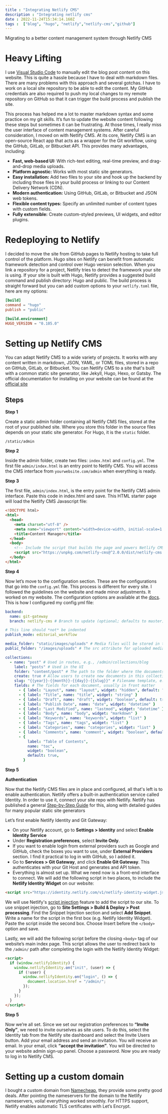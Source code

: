 ```yaml
---
title : "Integrating Netlify CMS"
description : "Integrating netlify cms"
date : 2022-11-24T15:34:14.160Z
tags :  ["blog", "hugo", "netlify","netlify-cms","github"]
---
```


Migrating to a better content management system through Netlify CMS

<!-- more -->

# Heavy Lifting

I use [Visual Studio Code](https://code.visualstudio.com/) to manually edit the blog post content on this website. This is quite a hassle because I have to deal with
markdown files. There are many problems with this approach and several gotchas. I have to work on a local site repository to be able to edit the content. My GitHub credentials are also required to push my local changes to my remote repository on GitHub so that it can trigger the build process and publish the site.

This process has helped me a lot to master markdown syntax and some practice on my git skills. It’s fun to update the website content following these steps but sometimes it can be frustrating. At those times, I really miss the user interface of content management systems. After careful consideration, I moved on with Netlify CMS. At its core, Netlify CMS is an open-source React app that acts as a wrapper for the Git workflow, using the GitHub, GitLab, or Bitbucket API. This provides many advantages, including:

- **Fast, web-based UI:** With rich-text editing, real-time preview, and drag-and-drop media uploads.
- **Platform agnostic:** Works with most static site generators.
- **Easy installation:** Add two files to your site and hook up the backend by including those files in your build process or linking to our Content Delivery Network (CDN).
- **Modern authentication:** Using GitHub, GitLab, or Bitbucket and JSON web tokens.
- **Flexible content types:** Specify an unlimited number of content types with custom fields.
- **Fully extensible:** Create custom-styled previews, UI widgets, and editor plugins.

# Redeploying to Netlify

I decided to move the site from GitHub pages to Netlify hosting to take full control of the platform. Hugo sites on Netlify can benefit from automatic framework detection and control over Hugo version selection. When you link a repository for a project, Netlify tries to detect the framework your site is using. If your site is built with Hugo, Netlify provides a suggested build command and publish directory: Hugo and public. The build process is straight forward but you can add custom options to your `netlify.toml` file, here are my options:

```toml
[build]
command = "hugo"
publish = "public"

[build.environment]
HUGO_VERSION = "0.105.0"
```

# Setting up Netlify CMS

You can adapt Netlify CMS to a wide variety of projects. It works with any content written in markdown, JSON, YAML, or TOML files, stored in a repo on GitHub, GitLab, or Bitbucket. You can Netlify CMS to a site that's built with a common static site generator, like Jekyll, Hugo, Hexo, or Gatsby. The official documentation for installing on your website can be found at the [official site](https://www.netlifycms.org/docs/intro/)

## Steps

**Step 1**

Create a static admin folder containing all Netlify CMS files, stored at the root of your published site. Where you store this folder in the source files depends on your static site generator. For Hugo, it is the `static` folder.

`/static/admin`

**Step 2**

Inside the admin folder, create two files: `index.html` and `config.yml`. The first file `admin/index.html` is an entry point to Netlify CMS. You will access the CMS interface from `yourwebsite.com/admin` when everything is ready.

**Step 3**

The first file, `admin/index.html`, is the entry point for the Netlify CMS admin interface. Paste this code in index.html and save. This HTML starter page will load the Netlify CMS Javascript file:

```html
<!DOCTYPE html>
<html>
  <head>
    <meta charset="utf-8" />
    <meta name="viewport" content="width=device-width, initial-scale=1.0" />
    <title>Content Manager</title>
  </head>
  <body>
    <!-- Include the script that builds the page and powers Netlify CMS -->
    <script src="https://unpkg.com/netlify-cms@^2.0.0/dist/netlify-cms.js"></script>
  </body>
</html>
```

**Step 4**

Now let’s move to the configuration section. These are the configurations that go into the `config.yml` file. This process is different for every site. I followed the guidelines on the website and made minor adjustments. It worked on my website. The configuration options are available at the [docs](<https://www.netlifycms.org/docs/add-to-your-site/#:~:text=%2C%20MyTemplate)-,Configuration,-Configuration%20is%20different>). This is how I configured my config.yml file:

```yaml
backend:
  name: git-gateway
  branch: netlify-cms # Branch to update (optional; defaults to master)

# This line should *not* be indented
publish_mode: editorial_workflow

media_folder: "static/images/uploads" # Media files will be stored in the repo under static/images/uploads
public_folder: "/images/uploads" # The src attribute for uploaded media will begin with /images/uploads

collections:
  - name: "post" # Used in routes, e.g., /admin/collections/blog
    label: "posts" # Used in the UI
    folder: "content/post" # The path to the folder where the documents are stored
    create: true # Allow users to create new documents in this collection
    slug: "{{year}}-{{month}}-{{day}}-{{slug}}" # Filename template, e.g., YYYY-MM-DD-title.md
    fields: # The fields for each document, usually in front matter
      - { label: "Layout", name: "layout", widget: "hidden", default: "blog" }
      - { label: "Title", name: "title", widget: "string" }
      - { label: "Draft", name: "draft", widget: "boolean", default: true }
      - { label: "Publish Date", name: "date", widget: "datetime" }
      - { label: "Last Modified", name: "lastmod", widget: "datetime" }
      - { label: "Body", name: "body", widget: "markdown" }
      - { label: "Keywords", name: "keywords", widget: "list" }
      - { label: "Tags", name: "tags", widget: "list" }
      - { label: "Categories", name: "categories", widget: "list" }
      - { label: "Comments", name: "comment", widget: "boolean", default: true }
      - {
          label: "Table of Contents",
          name: "toc",
          widget: "boolean",
          default: true,
        }
```

**Step 5**

**Authentication**

Now that the Netlify CMS files are in place and configured, all that's left is to enable authentication.
Netlify offers a built-in authentication service called Identity. In order to use it, connect your site repo with Netlify. Netlify has published a general [Step-by-Step Guide](https://www.netlify.com/blog/2016/10/27/a-step-by-step-guide-deploying-a-static-site-or-single-page-app/) for this, along with detailed guides for many popular static site generators

Let’s first enable Netlify Identity and Git Gateway:

- On your Netlify account, go to **Settings > Identity** and select **Enable Identity Service**
- Under **Registration preferences**, select **Invite Only**.
- If you want to enable login from external providers such as Google and GitHub, check the boxes you want to use, under **External Providers** section. I find it practical to log in with GitHub, so I added it.
- Go to **Services > Git Gateway**, and click **Enable Git Gateway**. This authenticates with your Git Host and generates and API token.
- Everything is almost set up. What we need now is a front-end interface to connect. We will add the following script in two places, to include the **Netlify Identity Widget** on our website:

```html
<script src="https://identity.netlify.com/v1/netlify-identity-widget.js"></script>
```

We will use Netlify's [script injection](https://docs.netlify.com/site-deploys/post-processing/snippet-injection/) feature to add the script to our site. To use snippet injection, go to **Site Settings > Build & Deploy > Post processing**. Find the Snippet Injection section and select **Add Snippet**. Write a name for the script in the first box (e.g. Netlify Identity Widget). Paste the script inside the second box. Choose Insert before the `</body>` option and save.

Lastly, we will add the following script before the closing `<body>` tag of our website’s main index page. This script allows the user to redirect back to the `/admin/` path after completing the login with the Netlify Identity Widget:

```html
<script>
  if (window.netlifyIdentity) {
    window.netlifyIdentity.on("init", (user) => {
      if (!user) {
        window.netlifyIdentity.on("login", () => {
          document.location.href = "/admin/";
        });
      }
    });
  }
</script>
```

**Step 5**

Now we’re all set. Since we set our registration preferences to **“Invite Only”**, we need to invite ourselves as site users. To do this, select the Identity tab from the Netlify site dashboard and select the Invite Users button. Add your email address and send an invitation. You will receive an email. In your email, click **“accept the invitation”**. You will be directed to your website admin sign-up panel. Choose a password. Now you are ready to log in to Netlify CMS.

# Setting up a custom domain

I﻿ bought a custom domain from [Namecheap](https://namecheap.com), they provide some pretty good deals. After pointing the nameservers for the domain to the Netlify nameservers, voila! everything worked smoothly. For HTTPS support, Netlify enables automatic TLS certificates with Let’s Encrypt.
